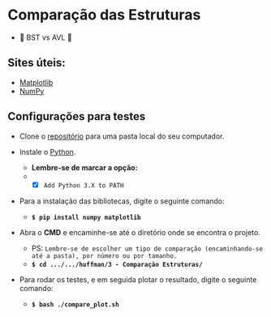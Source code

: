 # Comparação das Estruturas
* :punch:  BST vs AVL  :punch:

## Sites úteis:
* [Matplotlib](https://matplotlib.org/)
* [NumPy](https://numpy.org/)

## Configurações para testes

* Clone o [repositório](https://github.com/jflnetobr/huffman) para uma pasta local do seu computador.

* Instale o [Python](https://www.python.org/downloads/).
    * __Lembre-se de marcar a opção:__
    * - [x] `Add Python 3.X to PATH`

* Para a instalação das bibliotecas, digite o seguinte comando:
    * **`$ pip install numpy matplotlib`**
    
* Abra o **CMD** e encaminhe-se até o diretório onde se encontra o projeto.
    * PS: `Lembre-se de escolher um tipo de comparação (encaminhando-se até a pasta), por número ou por tamanho.`
    * **`$ cd .../.../huffman/3 - Comparação Estruturas/`**
    
* Para rodar os testes, e em seguida plotar o resultado, digite o seguinte comando:
   * **`$ bash ./compare_plot.sh`**
 
